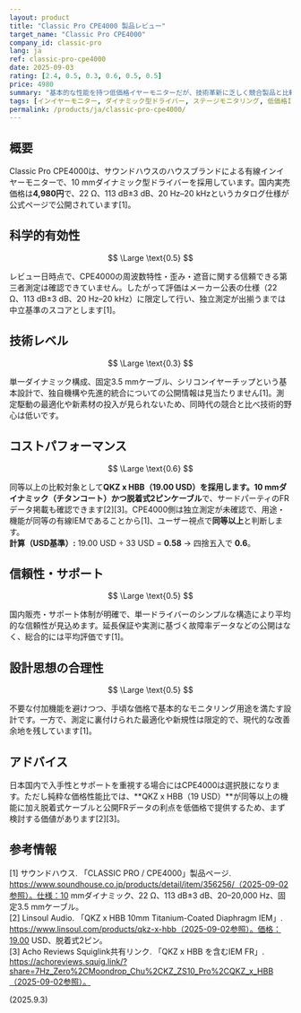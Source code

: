 ```yaml
---
layout: product
title: "Classic Pro CPE4000 製品レビュー"
target_name: "Classic Pro CPE4000"
company_id: classic-pro
lang: ja
ref: classic-pro-cpe4000
date: 2025-09-03
rating: [2.4, 0.5, 0.3, 0.6, 0.5, 0.5]
price: 4980
summary: "基本的な性能を持つ低価格イヤーモニターだが、技術革新に乏しく競合製品と比較してコストパフォーマンスが劣る"
tags: [インイヤーモニター, ダイナミック型ドライバー, ステージモニタリング, 低価格IEM]
permalink: /products/ja/classic-pro-cpe4000/
---
```


## 概要

Classic Pro CPE4000は、サウンドハウスのハウスブランドによる有線インイヤーモニターで、10 mmダイナミック型ドライバーを採用しています。国内実売価格は**4,980円**で、22 Ω、113 dB±3 dB、20 Hz–20 kHzというカタログ仕様が公式ページで公開されています[1]。

## 科学的有効性

$$ \Large \text{0.5} $$

レビュー日時点で、CPE4000の周波数特性・歪み・遮音に関する信頼できる第三者測定は確認できていません。したがって評価はメーカー公表の仕様（22 Ω、113 dB±3 dB、20 Hz–20 kHz）に限定して行い、独立測定が出揃うまでは中立基準のスコアとします[1]。

## 技術レベル

$$ \Large \text{0.3} $$

単一ダイナミック構成、固定3.5 mmケーブル、シリコンイヤーチップという基本設計で、独自機構や先進的統合についての公開情報は見当たりません[1]。測定駆動の最適化や新素材の投入が見られないため、同時代の競合と比べ技術的野心は低いです。

## コストパフォーマンス

$$ \Large \text{0.6} $$

同等以上の比較対象として**QKZ x HBB（19.00 USD）**を採用します。10 mmダイナミック（チタンコート）かつ**脱着式2ピンケーブル**で、サードパーティのFRデータ掲載も確認できます[2][3]。CPE4000側は独立測定が未確認で、用途・機能が同等の有線IEMであることから[1]、ユーザー視点で**同等以上**と判断します。  
**計算（USD基準）:** 19.00 USD ÷ 33 USD = **0.58** → 四捨五入で **0.6**。

## 信頼性・サポート

$$ \Large \text{0.5} $$

国内販売・サポート体制が明確で、単一ドライバーのシンプルな構造により平均的な信頼性が見込めます。延長保証や実測に基づく故障率データなどの公開はなく、総合的には平均評価です[1]。

## 設計思想の合理性

$$ \Large \text{0.5} $$

不要な付加機能を避けつつ、手頃な価格で基本的なモニタリング用途を満たす設計です。一方で、測定に裏付けられた最適化や新規性は限定的で、現代的な改善余地を残しています[1]。

## アドバイス

日本国内で入手性とサポートを重視する場合にはCPE4000は選択肢になります。ただし純粋な価格性能比では、**QKZ x HBB（19 USD）**が同等以上の機能に加え脱着式ケーブルと公開FRデータの利点を低価格で提供するため、まず検討する価値があります[2][3]。

## 参考情報

[1] サウンドハウス. 「CLASSIC PRO / CPE4000」製品ページ. https://www.soundhouse.co.jp/products/detail/item/356256/（2025-09-02参照）。仕様：10 mmダイナミック、22 Ω、113 dB±3 dB、20–20,000 Hz、固定3.5 mmケーブル。  
[2] Linsoul Audio. 「QKZ x HBB 10mm Titanium-Coated Diaphragm IEM」. https://www.linsoul.com/products/qkz-x-hbb（2025-09-02参照）。価格：19.00 USD、脱着式2ピン。  
[3] Acho Reviews Squiglink共有リンク. 「QKZ x HBB を含むIEM FR」. https://achoreviews.squig.link/?share=7Hz_Zero%2CMoondrop_Chu%2CKZ_ZS10_Pro%2CQKZ_x_HBB（2025-09-02参照）。

(2025.9.3)

